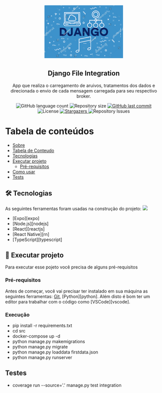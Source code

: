 <h1 align="center">
    <img alt="Django File Integration" title="Django File Integration" src="src\static\images\django.PNG" width="50%"/>
    
</h1>
<h2 align="center">Django File Integration</h2>

<p align="center">App que realiza o carregamento de aruivos, tratamentos dos dados e direcionada o envio de cada mensagem carregada para seu respectivo broker.</p>

<p align="center">
  <img alt="GitHub language count" src="https://img.shields.io/github/languages/count/RicardoTaverna/django_file_integration?color=%2304D361&style=for-the-badge">

  <img alt="Repository size" src="https://img.shields.io/github/repo-size/RicardoTaverna/django_file_integration?style=for-the-badge">
  
  <a href="https://github.com/RicardoTaverna/django_file_integration/commits/main">
    <img alt="GitHub last commit" src="https://img.shields.io/github/last-commit/RicardoTaverna/django_file_integration?color=%2304D361&style=for-the-badge">
  </a>

  <img alt="License" src="https://img.shields.io/badge/license-MIT-brightgreen?color=%2304D361&style=for-the-badge">
   <a href="https://github.com/RicardoTaverna/django_file_integration/stargazers">
    <img alt="Stargazers" src="https://img.shields.io/github/stars/RicardoTaverna/django_file_integration?style=for-the-badge">
  </a>

  <img alt="Repository Issues" src="https://img.shields.io/github/issues/RicardoTaverna/django_file_integration?color=%2304D361&style=for-the-badge">
</p>


Tabela de conteúdos
=================
<!--ts-->
   * [Sobre](#Sobre)
   * [Tabela de Conteudo](#tabela-de-conteudo)
   * [Tecnologias](#tecnologias)
   * [Executar projeto](#executar-projeto)
        * [Pré-requisitos](#pré-requisitos)
   * [Como usar](#como-usar)
   * [Tests](#testes)

<!--te-->

## 🛠 Tecnologias

As seguintes ferramentas foram usadas na construção do projeto:
<img src="https://simple-icons.github.io/simple-icons-website/icons/django.svg" width=10>
- [Expo][expo]
- [Node.js][nodejs]
- [React][reactjs]
- [React Native][rn]
- [TypeScript][typescript]

## 🚀 Executar projeto

Para executar esse pojeto você precisa de alguns pré-requisitos

### Pré-requisitos
Antes de começar, você vai precisar ter instalado em sua máquina as seguintes ferramentas:
[Git](https://git-scm.com), [Python][python]. 
Além disto é bom ter um editor para trabalhar com o código como [VSCode][vscode].

### Execução
- pip install -r requirements.txt
- cd src
- docker-compose up -d
- python manage.py makemigrations
- python manage.py migrate
- python manage.py loaddata firstdata.json
- python manage.py runserver

## Testes
- coverage run --source='.' manage.py test integration